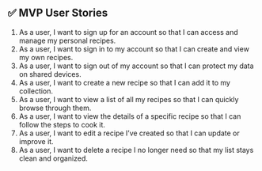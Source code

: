 ## ✅ MVP User Stories

1. As a user, I want to sign up for an account so that I can access and manage my personal recipes.
2. As a user, I want to sign in to my account so that I can create and view my own recipes.
3. As a user, I want to sign out of my account so that I can protect my data on shared devices.
4. As a user, I want to create a new recipe so that I can add it to my collection.
5. As a user, I want to view a list of all my recipes so that I can quickly browse through them.
6. As a user, I want to view the details of a specific recipe so that I can follow the steps to cook it.
7. As a user, I want to edit a recipe I’ve created so that I can update or improve it.
8. As a user, I want to delete a recipe I no longer need so that my list stays clean and organized.